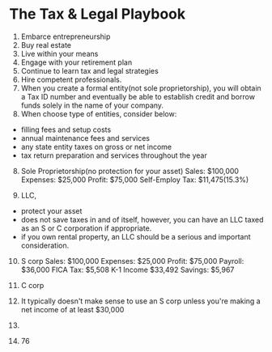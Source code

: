 # The Tax & Legal Playbook

1. Embarce entrepreneurship
2. Buy real estate
3. Live within your means
4. Engage with your retirement plan
5. Continue to learn tax and legal strategies
6. Hire competent professionals. 
7. When you create a formal entity(not sole proprietorship), you will obtain a Tax ID number and eventually be able to establish credit and borrow funds solely in the name of your company.
8. When choose type of entities, consider below:
  - filling fees and setup costs
  - annual maintenance fees and services
  - any state entity taxes on gross or net income
  - tax return preparation and services throughout the year


8. Sole Proprietorship(no protection for your asset)
Sales: $100,000
Expenses: $25,000
Profit: $75,000
Self-Employ Tax: $11,475(15.3%)

8. LLC, 
  - protect your asset
  - does not save taxes in and of itself, however, you can have an LLC taxed as an S or C corporation if appropriate.
  - if you own rental property, an LLC should be a serious and important consideration.
10. S corp
Sales: $100,000
Expenses: $25,000
Profit: $75,000
Payroll: $36,000
FICA Tax: $5,508
K-1 Income $33,492
Savings: $5,967

11. C corp



12. It typically doesn't make sense to use an S corp unless you're making a net income of at least $30,000
13. 
14. 76
